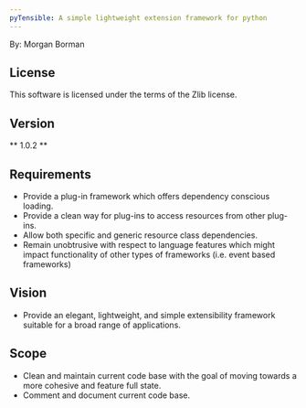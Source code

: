 ```yaml
---
pyTensible: A simple lightweight extension framework for python
---
```

By: Morgan Borman

License
----------------

This software is licensed under the terms of the Zlib license.

Version
----------------
** 1.0.2 **

Requirements
----------------

* Provide a plug-in framework which offers dependency conscious loading.
* Provide a clean way for plug-ins to access resources from other plug-ins.
* Allow both specific and generic resource class dependencies.
* Remain unobtrusive with respect to language features which might impact functionality of other types of frameworks (i.e. event based frameworks)

Vision
----------------

* Provide an elegant, lightweight, and simple extensibility framework suitable for a broad range of applications.

Scope
----------------

* Clean and maintain current code base with the goal of moving towards a more cohesive and feature full state.
* Comment and document current code base.